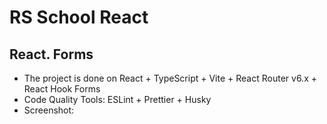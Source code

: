 # RS School React

## React. Forms

- The project is done on React + TypeScript + Vite + React Router v6.x + React Hook Forms
- Code Quality Tools: ESLint + Prettier + Husky
- Screenshot: 